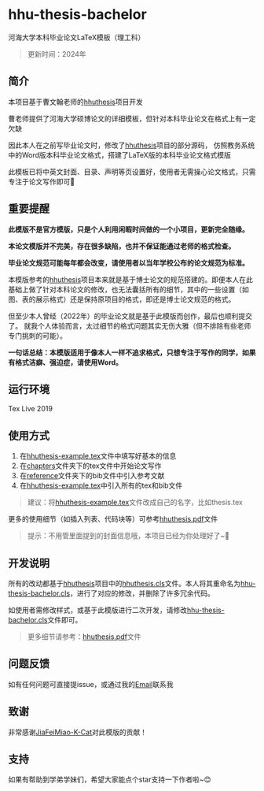 # hhu-thesis-bachelor
河海大学本科毕业论文LaTeX模板（理工科）

>更新时间：2024年

## 简介
本项目基于曹文翰老师的[hhuthesis](https://github.com/caowenhan/hhuthesis)项目开发

曹老师提供了河海大学硕博论文的详细模板，但针对本科毕业论文在格式上有一定欠缺

因此本人在之前写毕业论文时，修改了[hhuthesis](https://github.com/caowenhan/hhuthesis)项目的部分源码，
仿照教务系统中的Word版本科毕业论文格式，搭建了LaTeX版的本科毕业论文格式模版

此模板已将中英文封面、目录、声明等页设置好，使用者无需操心论文格式，只需专注于论文写作即可🙌

## 重要提醒

**此模版不是官方模版，只是个人利用闲暇时间做的一个小项目，更新完全随缘。**

**本论文模版并不完美，存在很多缺陷，也并不保证能通过老师的格式检查。**

**毕业论文规范可能每年都会改变，请使用者以当年学校公布的论文规范为标准。**

本模版参考的[hhuthesis](https://github.com/caowenhan/hhuthesis)项目本来就是基于博士论文的规范搭建的。即便本人在此基础上做了针对本科论文的修改，也无法囊括所有的细节，其中的一些设置（如图、表的展示格式）还是保持原项目的格式，即还是博士论文规范的格式。

但至少本人曾经（2022年）的毕业论文就是基于此模版而创作，最后也顺利提交了。
就我个人体验而言，太过细节的格式问题其实无伤大雅（但不排除有些老师专门挑刺的可能）。

**一句话总结：本模版适用于像本人一样不追求格式，只想专注于写作的同学，如果有格式洁癖、强迫症，请使用Word。**

## 运行环境
Tex Live 2019

## 使用方式
1. 在[hhuthesis-example.tex](https://github.com/davyxx3/hhu-thesis-bachelor/blob/master/hhuthesis-example.tex)文件中填写好基本的信息
2. 在[chapters](https://github.com/davyxx3/hhu-thesis-bachelor/tree/master/chapters)文件夹下的tex文件中开始论文写作
3. 在[reference](https://github.com/davyxx3/hhu-thesis-bachelor/tree/master/reference)文件夹下的bib文件中引入参考文献
4. 在[hhuthesis-example.tex](https://github.com/davyxx3/hhu-thesis-bachelor/blob/master/hhuthesis-example.tex)中引入所有的tex和bib文件

> 建议：将[hhuthesis-example.tex](https://github.com/davyxx3/hhu-thesis-bachelor/blob/master/hhuthesis-example.tex)文件改成自己的名字，比如thesis.tex

更多的使用细节（如插入列表、代码块等）可参考[hhuthesis.pdf](https://github.com/davyxx3/hhu-thesis-bachelor/blob/master/hhuthesis.pdf)文件
> 提示：不用管里面提到的封面信息哦，本项目已经为你处理好了~🤗   

## 开发说明
所有的改动都基于[hhuthesis](https://github.com/caowenhan/hhuthesis)项目中的[hhuthesis.cls](https://github.com/caowenhan/hhuthesis/blob/master/hhuthesis.cls)文件。本人将其重命名为[hhu-thesis-bachelor.cls](https://github.com/davyxx3/hhu-thesis-bachelor/blob/master/hhu-thesis-bachelor.cls)，进行了对应的修改，并删除了许多冗余代码。

如使用者需修改样式，或基于此模版进行二次开发，请修改[hhu-thesis-bachelor.cls](https://github.com/davyxx3/hhu-thesis-bachelor/blob/master/hhu-thesis-bachelor.cls)文件即可。
> 更多细节请参考：[hhuthesis.pdf](https://github.com/davyxx3/hhu-thesis-bachelor/blob/master/hhuthesis.pdf)文件

## 问题反馈
如有任何问题可直接提issue，或通过我的[Email](mailto:davyqin3@gmail.com)联系我

## 致谢
非常感谢[JiaFeiMiao-K-Cat](https://github.com/JiaFeiMiao-K-Cat)对此模版的贡献！

## 支持
如果有帮助到学弟学妹们，希望大家能点个star支持一下作者啦~😊
